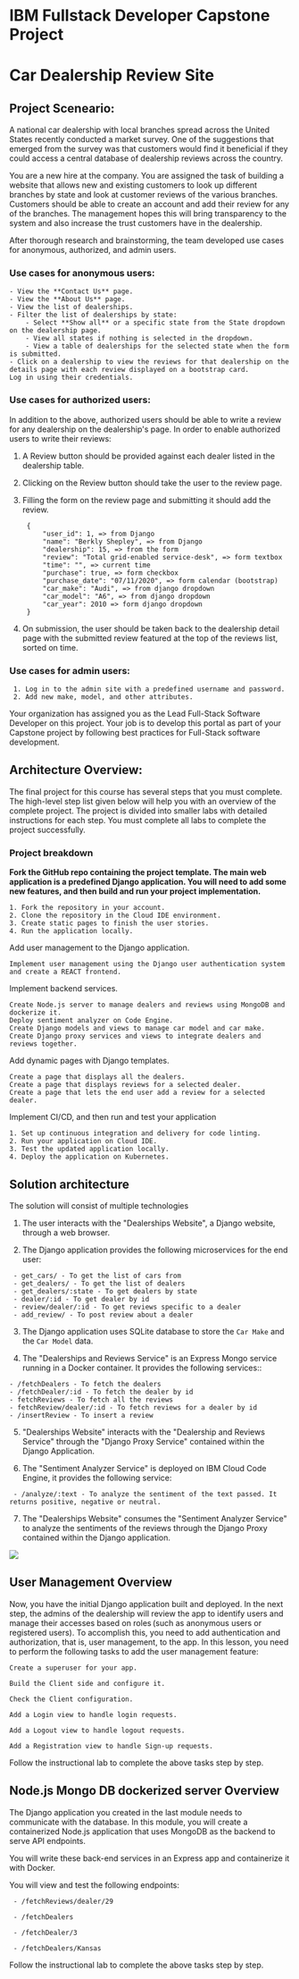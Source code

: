 # IBM Fullstack Developer Capstone Project
# Car Dealership Review Site

## Project Sceneario:
  A national car dealership with local branches spread across the United States recently conducted a market survey. One of the suggestions that emerged from the survey was that customers would find it beneficial if they could access a central database of dealership reviews across the country.
  
  You are a new hire at the company. You are assigned the task of building a website that allows new and existing customers to look up different branches by state and look at customer reviews of the various branches. Customers should be able to create an account and add their review for any of the branches. The management hopes this will bring transparency to the system and also increase the trust customers have in the dealership.
  
  After thorough research and brainstorming, the team developed use cases for anonymous, authorized, and admin users.

###  Use cases for anonymous users:

    - View the **Contact Us** page.
    - View the **About Us** page.
    - View the list of dealerships.
    - Filter the list of dealerships by state:
        - Select **Show all** or a specific state from the State dropdown on the dealership page.
        - View all states if nothing is selected in the dropdown.
        - View a table of dealerships for the selected state when the form is submitted.
    - Click on a dealership to view the reviews for that dealership on the details page with each review displayed on a bootstrap card.
    Log in using their credentials.

### Use cases for authorized users:

In addition to the above, authorized users should be able to write a review for any dealership on the dealership's page. In order to enable authorized users to write their reviews:

  1. A Review button should be provided against each dealer listed in the dealership table.
  2. Clicking on the Review button should take the user to the review page.
  3. Filling the form on the review page and submitting it should add the review.
  
          {
              "user_id": 1, => from Django
              "name": "Berkly Shepley", => from Django
              "dealership": 15, => from the form
              "review": "Total grid-enabled service-desk", => form textbox
              "time": "", => current time
              "purchase": true, => form checkbox
              "purchase_date": "07/11/2020", => form calendar (bootstrap)
              "car_make": "Audi", => from django dropdown
              "car_model": "A6", => from django dropdown
              "car_year": 2010 => form django dropdown
          }

  4. On submission, the user should be taken back to the dealership detail page with the submitted review featured at the top of the reviews list, sorted on time.

### Use cases for admin users:

     1. Log in to the admin site with a predefined username and password.
     2. Add new make, model, and other attributes.

Your organization has assigned you as the Lead Full-Stack Software Developer on this project. Your job is to develop this portal as part of your Capstone project by following best practices for Full-Stack software development.


## Architecture Overview:
  The final project for this course has several steps that you must complete. The high-level step list given below will help you with an overview of the complete project. The project is divided into smaller labs with detailed instructions for each step. You must complete all labs to complete the project successfully.

### Project breakdown

**Fork the GitHub repo containing the project template. The main web application is a predefined Django application. You will need to add some new features, and then build and run your project implementation.**
  
    1. Fork the repository in your account.
    2. Clone the repository in the Cloud IDE environment.
    3. Create static pages to finish the user stories.
    4. Run the application locally.

Add user management to the Django application.

    Implement user management using the Django user authentication system and create a REACT frontend.

Implement backend services.

    Create Node.js server to manage dealers and reviews using MongoDB and dockerize it.
    Deploy sentiment analyzer on Code Engine.
    Create Django models and views to manage car model and car make.
    Create Django proxy services and views to integrate dealers and reviews together.

Add dynamic pages with Django templates.

    Create a page that displays all the dealers.
    Create a page that displays reviews for a selected dealer.
    Create a page that lets the end user add a review for a selected dealer.

Implement CI/CD, and then run and test your application

    1. Set up continuous integration and delivery for code linting.
    2. Run your application on Cloud IDE.
    3. Test the updated application locally.
    4. Deploy the application on Kubernetes.

  ## Solution architecture

The solution will consist of multiple technologies

   1. The user interacts with the "Dealerships Website", a Django website, through a web browser.

   2. The Django application provides the following microservices for the end user:

     - get_cars/ - To get the list of cars from
     - get_dealers/ - To get the list of dealers
     - get_dealers/:state - To get dealers by state
     - dealer/:id - To get dealer by id
     - review/dealer/:id - To get reviews specific to a dealer
     - add_review/ - To post review about a dealer

   3. The Django application uses SQLite database to store the `Car Make` and the `Car Model` data.

   4. The "Dealerships and Reviews Service" is an Express Mongo service running in a Docker container. It provides the following services::

    - /fetchDealers - To fetch the dealers
    - /fetchDealer/:id - To fetch the dealer by id
    - fetchReviews - To fetch all the reviews
    - fetchReview/dealer/:id - To fetch reviews for a dealer by id
    - /insertReview - To insert a review

   5. "Dealerships Website" interacts with the "Dealership and Reviews Service" through the "Django Proxy Service" contained within the Django Application.

   6. The "Sentiment Analyzer Service" is deployed on IBM Cloud Code Engine, it provides the following service:

     - /analyze/:text - To analyze the sentiment of the text passed. It returns positive, negative or neutral.

  7. The "Dealerships Website" consumes the "Sentiment Analyzer Service" to analyze the sentiments of the reviews through the Django Proxy contained within the Django application.

<img src= "https://cf-courses-data.s3.us.cloud-object-storage.appdomain.cloud/IBMSkillsNetwork-CD0321EN-Coursera/labs/v2/m1/images/v2.capstone-dealership-architecture.png" >



## User Management Overview

Now, you have the initial Django application built and deployed. In the next step, the admins of the dealership will review the app to identify users and manage their accesses based on roles (such as anonymous users or registered users). To accomplish this, you need to add authentication and authorization, that is, user management, to the app. In this lesson, you need to perform the following tasks to add the user management feature: 

    Create a superuser for your app.

    Build the Client side and configure it.

    Check the Client configuration.

    Add a Login view to handle login requests.

    Add a Logout view to handle logout requests.

    Add a Registration view to handle Sign-up requests.

Follow the instructional lab to complete the above tasks step by step.

## Node.js Mongo DB dockerized server Overview

The Django application you created in the last module needs to communicate with the database. In this module, you will create a containerized Node.js application that uses MongoDB as the backend to serve API endpoints.

You will write these back-end services in an Express app and containerize it with Docker.

You will view and test the following endpoints:
  
     - /fetchReviews/dealer/29
  
     - /fetchDealers 
  
     - /fetchDealer/3
  
     - /fetchDealers/Kansas

Follow the instructional lab to complete the above tasks step by step.

